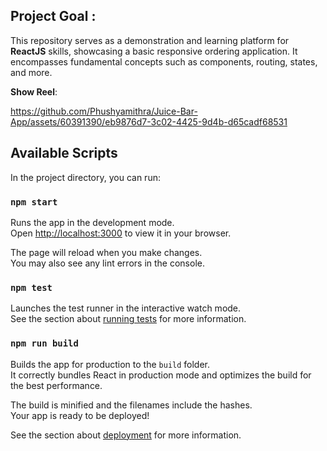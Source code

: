 ## Project Goal :
This repository serves as a demonstration and learning platform for **ReactJS** skills, showcasing a basic responsive ordering application. It encompasses fundamental concepts such as components, routing, states, and more.

**Show Reel**: 



https://github.com/Phushyamithra/Juice-Bar-App/assets/60391390/eb9876d7-3c02-4425-9d4b-d65cadf68531



## Available Scripts

In the project directory, you can run:

### `npm start`

Runs the app in the development mode.\
Open [http://localhost:3000](http://localhost:3000) to view it in your browser.

The page will reload when you make changes.\
You may also see any lint errors in the console.

### `npm test`

Launches the test runner in the interactive watch mode.\
See the section about [running tests](https://facebook.github.io/create-react-app/docs/running-tests) for more information.

### `npm run build`

Builds the app for production to the `build` folder.\
It correctly bundles React in production mode and optimizes the build for the best performance.

The build is minified and the filenames include the hashes.\
Your app is ready to be deployed!

See the section about [deployment](https://facebook.github.io/create-react-app/docs/deployment) for more information.

